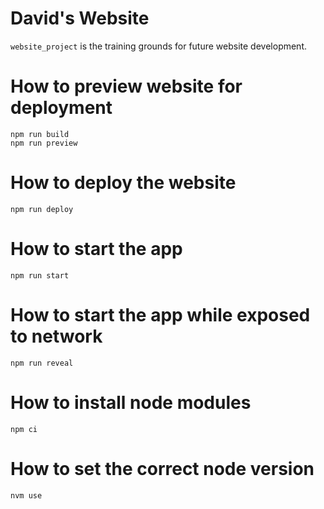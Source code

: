 # David's Website
`website_project` is the training grounds for future website development.

# How to preview website for deployment
```
npm run build
npm run preview
```

# How to deploy the website
```
npm run deploy
```

# How to start the app
```
npm run start
```

# How to start the app while exposed to network
```
npm run reveal
```

# How to install node modules
```
npm ci
```

# How to set the correct node version
```
nvm use
```